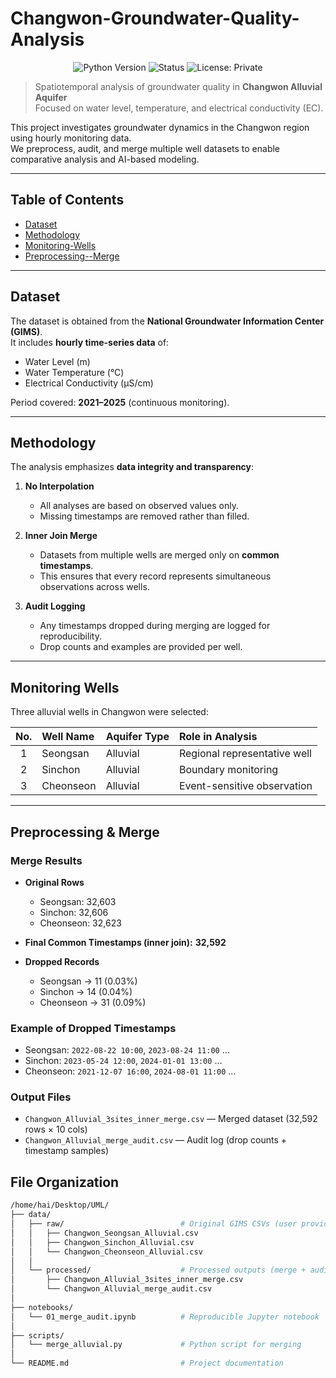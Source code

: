 # Changwon-Groundwater-Quality-Analysis

<p align="center">
  <img src="https://img.shields.io/badge/Python-3.9%2B-blue?style=for-the-badge&logo=python" alt="Python Version">
  <img src="https://img.shields.io/badge/Status-In%20Progress-green?style=for-the-badge" alt="Status">
  <img src="https://img.shields.io/badge/License-Private-lightgrey?style=for-the-badge" alt="License: Private">
</p>

> Spatiotemporal analysis of groundwater quality in **Changwon Alluvial Aquifer**  
> Focused on water level, temperature, and electrical conductivity (EC).

This project investigates groundwater dynamics in the Changwon region using hourly monitoring data.  
We preprocess, audit, and merge multiple well datasets to enable comparative analysis and AI-based modeling.

---

## Table of Contents
- [Dataset](#dataset)
- [Methodology](#methodology)
- [Monitoring-Wells](#monitoring-wells)
- [Preprocessing--Merge](#preprocessing--merge)

---

## Dataset

The dataset is obtained from the **National Groundwater Information Center (GIMS)**.  
It includes **hourly time-series data** of:

- Water Level (m)
- Water Temperature (°C)
- Electrical Conductivity (µS/cm)

Period covered: **2021–2025** (continuous monitoring).

---

## Methodology

The analysis emphasizes **data integrity and transparency**:

1. **No Interpolation**  
   - All analyses are based on observed values only.  
   - Missing timestamps are removed rather than filled.

2. **Inner Join Merge**  
   - Datasets from multiple wells are merged only on **common timestamps**.  
   - This ensures that every record represents simultaneous observations across wells.

3. **Audit Logging**  
   - Any timestamps dropped during merging are logged for reproducibility.  
   - Drop counts and examples are provided per well.

---

## Monitoring Wells

Three alluvial wells in Changwon were selected:

| No. | Well Name   | Aquifer Type | Role in Analysis              |
|:---:|:------------|:-------------|:------------------------------|
| 1   | Seongsan    | Alluvial     | Regional representative well  |
| 2   | Sinchon     | Alluvial     | Boundary monitoring           |
| 3   | Cheonseon   | Alluvial     | Event-sensitive observation   |

---

## Preprocessing & Merge

### Merge Results
- **Original Rows**  
  - Seongsan: 32,603  
  - Sinchon: 32,606  
  - Cheonseon: 32,623  

- **Final Common Timestamps (inner join):** **32,592**

- **Dropped Records**  
  - Seongsan → 11 (0.03%)  
  - Sinchon → 14 (0.04%)  
  - Cheonseon → 31 (0.09%)

### Example of Dropped Timestamps
- Seongsan: `2022-08-22 10:00`, `2023-08-24 11:00` …  
- Sinchon: `2023-05-24 12:00`, `2024-01-01 13:00` …  
- Cheonseon: `2021-12-07 16:00`, `2024-08-01 11:00` …

### Output Files
- `Changwon_Alluvial_3sites_inner_merge.csv` — Merged dataset (32,592 rows × 10 cols)  
- `Changwon_Alluvial_merge_audit.csv` — Audit log (drop counts + timestamp samples)  

## File Organization

```bash
/home/hai/Desktop/UML/
├── data/
│   ├── raw/                          # Original GIMS CSVs (user provided)
│   │   ├── Changwon_Seongsan_Alluvial.csv
│   │   ├── Changwon_Sinchon_Alluvial.csv
│   │   └── Changwon_Cheonseon_Alluvial.csv
│   │
│   └── processed/                    # Processed outputs (merge + audit)
│       ├── Changwon_Alluvial_3sites_inner_merge.csv
│       └── Changwon_Alluvial_merge_audit.csv
│
├── notebooks/
│   └── 01_merge_audit.ipynb          # Reproducible Jupyter notebook
│
├── scripts/
│   └── merge_alluvial.py             # Python script for merging
│
└── README.md                         # Project documentation

